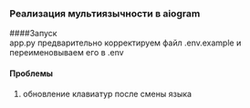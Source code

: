 ### Реализация мультиязычности в aiogram 

####Запуск  
app.py 
предварительно корректируем файл .env.example 
и переименовываем его в .env

#### Проблемы
1) обновление клавиатур после смены языка
